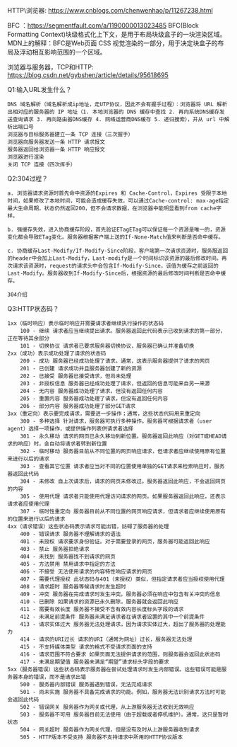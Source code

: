 HTTP\浏览器:
https://www.cnblogs.com/chenwenhao/p/11267238.html



BFC ：https://segmentfault.com/a/1190000013023485
BFC(Block Formatting Context)块级格式化上下文，是用于布局块级盒子的一块渲染区域。MDN上的解释：BFC是Web页面 CSS 视觉渲染的一部分，用于决定块盒子的布局及浮动相互影响范围的一个区域。


浏览器与服务器，TCP和HTTP:
https://blog.csdn.net/gybshen/article/details/95618695


Q1:输入URL发生什么？

    DNS 域名解析（域名解析成ip地址，走UTP协议，因此不会有握手过程）：浏览器将 URL 解析出相对应的服务器的 IP 地址（1. 本地浏览器的 DNS 缓存中查找 2. 再向系统DNS缓存发送查询请求 3. 再向路由器DNS缓存 4. 网络运营商DNS缓存 5. 递归搜索），并从 url 中解析出端口号
    浏览器与目标服务器建立一条 TCP 连接（三次握手）
    浏览器向服务器发送一条 HTTP 请求报文
    服务器返回给浏览器一条 HTTP 响应报文
    浏览器进行渲染
    关闭 TCP 连接（四次挥手）
    

Q2:304过程？

    a. 浏览器请求资源时首先命中资源的Expires 和 Cache-Control，Expires 受限于本地时间，如果修改了本地时间，可能会造成缓存失效，可以通过Cache-control: max-age指定最大生命周期，状态仍然返回200，但不会请求数据，在浏览器中能明显看到from cache字样。
    
    b. 强缓存失效，进入协商缓存阶段，首先验证ETagETag可以保证每一个资源是唯一的，资源变化都会导致ETag变化。服务器根据客户端上送的If-None-Match值来判断是否命中缓存。
    
    c. 协商缓存Last-Modify/If-Modify-Since阶段，客户端第一次请求资源时，服务服返回的header中会加上Last-Modify，Last-modify是一个时间标识该资源的最后修改时间。再次请求该资源时，request的请求头中会包含If-Modify-Since，该值为缓存之前返回的Last-Modify。服务器收到If-Modify-Since后，根据资源的最后修改时间判断是否命中缓存。
    
    304介绍
    
Q3:HTTP状态码？
    
    1xx（临时响应）表示临时响应并需要请求者继续执行操作的状态码
        100 - 继续 请求者应当继续提出请求。服务器返回此代码表示已收到请求的第一部分，正在等待其余部分
        101 - 切换协议 请求者已要求服务器切换协议，服务器已确认并准备切换
    2xx（成功）表示成功处理了请求的状态码
        200 - 成功 服务器已经成功处理了请求。通常，这表示服务器提供了请求的网页
        201 - 已创建 请求成功并且服务器创建了新的资源
        202 - 已接受 服务器已接受请求，但尚未处理
        203 - 非授权信息 服务器已经成功处理了请求，但返回的信息可能来自另一来源
        204 - 无内容 服务器成功处理了请求，但没有返回任何内容
        205 - 重置内容 服务器成功处理了请求，但没有返回任何内容
        206 - 部分内容 服务器成功处理了部分GET请求
    3xx（重定向）表示要完成请求，需要进一步操作；通常，这些状态代码用来重定向
        300 - 多种选择 针对请求，服务器可执行多种操作。服务器可根据请求者（user agent）选择一项操作，或提供操作列表供请求者选择
        301 - 永久移动 请求的网页已永久移动到新位置。服务器返回此响应（对GET或HEAD请求的响应）时，会自动将请求者转到新位置
        302 - 临时移动 服务器目前从不同位置的网页响应请求，但请求者应继续使用原有位置来进行以后的请求
        303 - 查看其它位置 请求者应当对不同的位置使用单独的GET请求来检索响应时，服务器返回此代码
        304 - 未修改 自上次请求后，请求的网页未修改过。服务器返回此响应，不会返回网页的内容
        305 - 使用代理 请求者只能使用代理访问请求的网页。如果服务器返回此响应，还表示请求者应使用代理
        307 - 临时性重定向 服务器目前从不同位置的网页响应请求，但请求者应继续使用原有的位置来进行以后的请求
    4xx（请求错误）这些状态码表示请求可能出错，妨碍了服务器的处理
        400 - 错误请求 服务器不理解请求的语法
        401 - 未授权 请求要求身份验证。对于需要登录的网页，服务器可能返回此响应
        403 - 禁止 服务器拒绝请求
        404 - 未找到 服务器找不到请求的网页
        405 - 方法禁用 禁用请求中指定的方法
        406 - 不接受 无法使用请求的内容特性响应请求的网页
        407 - 需要代理授权 此状态码与401（未授权）类似，但指定请求者应当授权使用代理
        408 - 请求超时 服务器等候请求时发生超时
        409 - 冲突 服务器在完成请求时发生冲突。服务器必须在响应中包含有关冲突的信息
        410 - 已删除 如果请求的资源已永久删除，服务器就会返回此响应
        411 - 需要有效长度 服务器不接受不含有效内容长度标头字段的请求
        412 - 未满足前提条件 服务器未满足请求者在请求者设置的其中一个前提条件
        413 - 请求实体过大 服务器无法处理请求，因为请求实体过大，超出了服务器的处理能力
        414 - 请求的URI过长 请求的URI（通常为网址）过长，服务器无法处理
        415 - 不支持媒体类型 请求的格式不受请求页面的支持
        416 - 请求范围不符合要求 如果页面无法提供请求的范围，则服务器会返回此状态码
        417 - 未满足期望值 服务器未满足“期望”请求标头字段的要求
    5xx（服务器错误）这些状态码表示服务器在尝试处理请求时发生内部错误。这些错误可能是服务器本身的错误，而不是请求出错
        500 - 服务器内部错误 服务器遇到错误，无法完成请求
        501 - 尚未实施 服务器不具备完成请求的功能。例如，服务器无法识别请求方法时可能会返回此代码
        502 - 错误网关 服务器作为网关或代理，从上游服务器无法收到无效响应
        503 - 服务器不可用 服务器目前无法使用（由于超载或者停机维护）。通常，这只是暂时状态
        504 - 网关超时 服务器作为网关代理，但是没有及时从上游服务器收到请求
        505 - HTTP版本不受支持 服务器不支持请求中所用的HTTP协议版本


